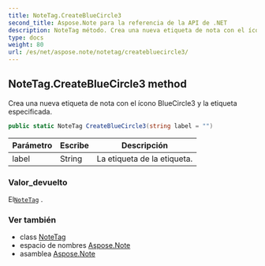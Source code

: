 ```yaml
---
title: NoteTag.CreateBlueCircle3
second_title: Aspose.Note para la referencia de la API de .NET
description: NoteTag método. Crea una nueva etiqueta de nota con el ícono BlueCircle3 y la etiqueta especificada.
type: docs
weight: 80
url: /es/net/aspose.note/notetag/createbluecircle3/
---
```

## NoteTag.CreateBlueCircle3 method

Crea una nueva etiqueta de nota con el ícono BlueCircle3 y la etiqueta especificada.

```csharp
public static NoteTag CreateBlueCircle3(string label = "")
```

| Parámetro | Escribe | Descripción |
| --- | --- | --- |
| label | String | La etiqueta de la etiqueta. |

### Valor_devuelto

El[`NoteTag`](../) .

### Ver también

* class [NoteTag](../)
* espacio de nombres [Aspose.Note](../../notetag/)
* asamblea [Aspose.Note](../../../)



